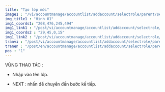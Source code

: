 ```yaml
---
title: "Tạo lớp mới"
image1 : "/vi/accountmanage/accountlist/addaccount/selectrole/parent/selectclass/CreateNewClass.png"
img_title1 : "Hình 01"
img1_coords1: "208,476,245,494"
img1_link1 : "/post/vi/accountmanage/accountlist/addaccount/selectrole/parent/step36_infomation_parent_1/"
img1_coords2 : "29,45,0,15"
img1_link2 : "/post/vi/accountmanage/accountlist/addaccount/selectrole/parent/selectclass/step33_create_new_grade/"
tranvi : "/post/vi/accountmanage/accountlist/addaccount/selectrole/parent/selectclass/step35_create_new_class/"
tranen : "/post/en/accountmanage/accountlist/addaccount/selectrole/parent/selectclass/step35_create_new_class/"
pos : "1"
---
```

VÙNG THAO TÁC :

- Nhập vào tên lớp.

- NEXT : nhấn để chuyển đến bước kế tiếp.